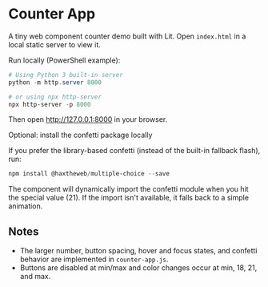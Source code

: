Counter App
===========

A tiny web component counter demo built with Lit. Open `index.html` in a local static server to view it.

Run locally (PowerShell example):

```powershell
# Using Python 3 built-in server
python -m http.server 8000

# or using npx http-server
npx http-server -p 8000
```

Then open http://127.0.0.1:8000 in your browser.

Optional: install the confetti package locally

If you prefer the library-based confetti (instead of the built-in fallback flash), run:

```powershell
npm install @haxtheweb/multiple-choice --save
```

The component will dynamically import the confetti module when you hit the special value (21). If the import isn't available, it falls back to a simple animation.

Notes
-----
- The larger number, button spacing, hover and focus states, and confetti behavior are implemented in `counter-app.js`.
- Buttons are disabled at min/max and color changes occur at min, 18, 21, and max.
